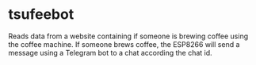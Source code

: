 # tsufeebot
Reads data from a website containing if someone is brewing coffee using the coffee machine. If someone brews coffee, the ESP8266 will send a message using a Telegram bot to a chat according the chat id.
